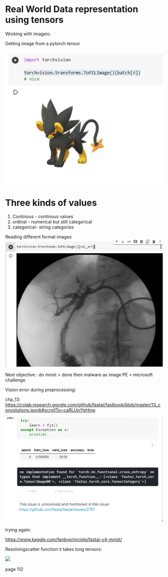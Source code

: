 # Real World Data representation using tensors

Wroking with imageio. 

Getting image from a pytorch tensor

![](loading_image_from_tensor.png)

# Three kinds of values

1. Continous - continous values
2. ordinal -  numerical but still categorical
3. categorical- string categories

Reading different format images
![](dicom.png)

Next objective : 
do mnist > done
then malware as image PE > 
microsoft challenge

Vision error during preprocessing:

chp_13: https://colab.research.google.com/github/fastai/fastbook/blob/master/13_convolutions.ipynb#scrollTo=caRLUjcYgHmp

![](chp13_error.png)

trying again:

https://www.kaggle.com/fanbyprinciple/fastai-v4-mnist/

Resolvingscatter function it takes long tensors:

![](scatter.png)

page 112

